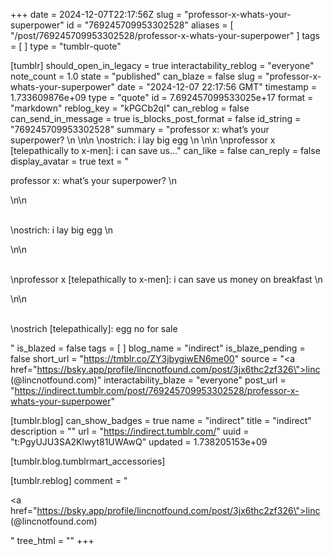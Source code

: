 +++
date = 2024-12-07T22:17:56Z
slug = "professor-x-whats-your-superpower"
id = "769245709953302528"
aliases = [ "/post/769245709953302528/professor-x-whats-your-superpower" ]
tags = [ ]
type = "tumblr-quote"

[tumblr]
should_open_in_legacy = true
interactability_reblog = "everyone"
note_count = 1.0
state = "published"
can_blaze = false
slug = "professor-x-whats-your-superpower"
date = "2024-12-07 22:17:56 GMT"
timestamp = 1.733609876e+09
type = "quote"
id = 7.692457099533025e+17
format = "markdown"
reblog_key = "kPGCb2qI"
can_reblog = false
can_send_in_message = true
is_blocks_post_format = false
id_string = "769245709953302528"
summary = "professor x: what’s your superpower? \n \n\n \nostrich: i lay big egg \n \n\n \nprofessor x [telepathically to x-men]: i can save us..."
can_like = false
can_reply = false
display_avatar = true
text = "<p>professor x: what&rsquo;s your superpower? \n<br/></p>\n\n<p><br/>\nostrich: i lay big egg \n<br/></p>\n\n<p><br/>\nprofessor x [telepathically to x-men]: i can save us money on breakfast \n<br/></p>\n\n<p><br/>\nostrich [telepathically]: egg no for sale</p>"
is_blazed = false
tags = [ ]
blog_name = "indirect"
is_blaze_pending = false
short_url = "https://tmblr.co/ZY3jbygiwEN6me00"
source = "<a href=\"https://bsky.app/profile/lincnotfound.com/post/3jx6thc2zf326\">linc (@lincnotfound.com)</a>"
interactability_blaze = "everyone"
post_url = "https://indirect.tumblr.com/post/769245709953302528/professor-x-whats-your-superpower"

[tumblr.blog]
can_show_badges = true
name = "indirect"
title = "indirect"
description = ""
url = "https://indirect.tumblr.com/"
uuid = "t:PgyUJU3SA2Klwyt81UWAwQ"
updated = 1.738205153e+09

[tumblr.blog.tumblrmart_accessories]

[tumblr.reblog]
comment = "<p><a href=\"https://bsky.app/profile/lincnotfound.com/post/3jx6thc2zf326\">linc (@lincnotfound.com)</a></p>"
tree_html = ""
+++

